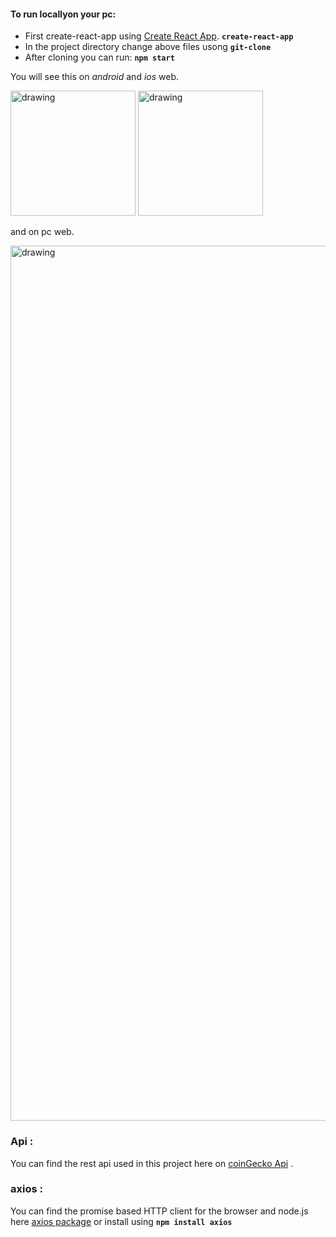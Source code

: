 #### To run locallyon your pc:
- First create-react-app using [Create React App](https://github.com/facebook/create-react-app).
     **`create-react-app`**
- In the project directory change above files usong 
    **`git-clone`**
- After cloning you can run: 
   **`npm start`**

You will see this on *android* and *ios* web.

<img src="https://github.com/yashkumarkalyan/cryptolive/blob/main/android.jfif?raw=true" alt="drawing" width="200"/>    <img src="https://github.com/yashkumarkalyan/cryptolive/blob/main/ios.jfif?raw=true" alt="drawing" width="200"/>

and on pc web.

<img src="https://github.com/yashkumarkalyan/cryptolive/blob/main/web.png?raw=true" alt="drawing" width="1400"/>

### Api :
You can find the rest api used in this project here on [coinGecko Api](https://www.coingecko.com/en/api) .
### axios :
You can find the promise based HTTP client for the browser and node.js here [axios package](https://www.npmjs.com/package/axios) or install using **`npm install axios`**
